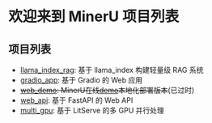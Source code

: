 # 欢迎来到 MinerU 项目列表

## 项目列表

- [llama_index_rag](./llama_index_rag/README_zh-CN.md): 基于 llama_index 构建轻量级 RAG 系统
- [gradio_app](./gradio_app/README_zh-CN.md): 基于 Gradio 的 Web 应用
- ~~[web_demo](./web_demo/README_zh-CN.md): MinerU在线[demo](https://opendatalab.com/OpenSourceTools/Extractor/PDF/)本地化部署版本~~(已过时)
- [web_api](./web_api/README.md): 基于 FastAPI 的 Web API
- [multi_gpu](./multi_gpu/README.md): 基于 LitServe 的多 GPU 并行处理
